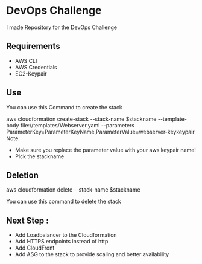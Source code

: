 # DevOps Challenge

I made Repository for the DevOps Challenge

## Requirements

- AWS CLI
- AWS Credentials
- EC2-Keypair

## Use

You can use this Command to create the stack

aws cloudformation create-stack --stack-name $stackname --template-body file://templates/Webserver.yaml --parameters ParameterKey=ParameterKeyName,ParameterValue=webserver-keykeypair
Note:
- Make sure you replace the parameter value with your aws keypair name!
- Pick the stackname

## Deletion

aws cloudformation delete  --stack-name $stackname

You can use this command to delete the stack

## Next Step :
- Add Loadbalancer to the Cloudformation
- Add HTTPS endpoints instead of http
- Add CloudFront
- Add ASG to the stack to provide scaling and better availability
